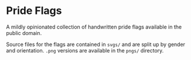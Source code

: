 Pride Flags
===========

A mildly opinionated collection of handwritten pride flags available in the public domain.

Source files for the flags are contained in `svgs/` and are split up by gender and orientation.  `.png` versions are available in the `pngs/` directory.
